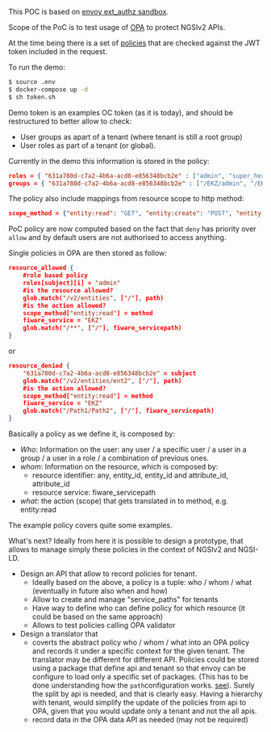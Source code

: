 
This POC is based on [envoy ext_authz sandbox](https://www.envoyproxy.io/docs/envoy/latest/start/sandboxes/ext_authz).

Scope of the PoC is to test usage of [OPA](https://www.openpolicyagent.org/) to protect NGSIv2 APIs.

At the time being there is a set of [policies](config/opa-service/policy.rego)
that are checked against the JWT token included in the request.

To run the demo:

```bash
$ source .env
$ docker-compose up -d
$ sh token.sh
```

Demo token is an examples OC token (as it is today), and should be restructured
to better allow to check:
- User groups as apart of a tenant (where tenant is still a root group)
- User roles as part of a tenant (or global).

Currently in the demo this information is stored in the policy:

```json
roles = { "631a780d-c7a2-4b6a-acd8-e856348bcb2e" : ["admin", "super_hero"]}
groups = { "631a780d-c7a2-4b6a-acd8-e856348bcb2e" : ["/EKZ/admin", "/EKZ/super_hero"]}
```

The policy also include mappings from resource scope to http method:

```json
scope_method = {"entity:read": "GET", "entity:create": "POST", "entity:delete": "DELETE"}
```

PoC policy are now computed based on the fact that `deny` has priority
over `allow` and by default users are not authorised to access anything.


Single policies in OPA are then stored as follow:

```json
resource_allowed {
    #role based policy
    roles[subject][i] = "admin"
    #is the resource allowed?
    glob.match("/v2/entities", ["/"], path)
    #is the action allowed?
    scope_method["entity:read"] = method
    fiware_service = "EKZ"
    glob.match("/**", ["/"], fiware_servicepath)
}
```

or 

```json
resource_denied {
    "631a780d-c7a2-4b6a-acd8-e856348bcb2e" = subject
    glob.match("/v2/entities/ent2", ["/"], path)
    #is the action allowed?
    scope_method["entity:read"] = method
    fiware_service = "EKZ"
    glob.match("/Path1/Path2", ["/"], fiware_servicepath)
}
```

Basically a policy as we define it, is composed by:
- *Who*: Information on the user: any user / a specific user / a user in a group / a user in a role /
  a combination of previous ones.
- *whom*: Information on the resource, which is composed by:
  - resource identifier: any, entity_id, entity_id and attribute_id, attribute_id
  - resource service: fiware_servicepath
- *what*: the action (scope) that gets translated in to method,
  e.g. entity:read

The example policy covers quite some examples.

What's next? Ideally from here it is possible to design a prototype,
that allows to manage simply these policies in the context of NGSIv2
and NGSI-LD.

- Design an API that allow to record policies for tenant.
  - Ideally based on the above, a policy is a tuple: who / whom / 
    what (eventually in future also when and how)
  - Allow to create and manage "service_paths" for tenants
  - Have way to define who can define policy for which resource
    (it could be based on the same approach)
  - Allows to test policies calling OPA validator
- Design a translator that
  - coverts the abstract policy who / whom / what
  into an OPA policy and records it under a specific context for the given
  tenant. The translator may be different for different API. Policies could be
  stored using a package that define api and tenant so that envoy can
  be configure to load only a specific set of packages. (This has to be
  done understanding how the `path`configuration works. [see](config/opa-service/opa.yaml)).
  Surely the split by api is needed, and that is clearly easy. Having a hierarchy
  with tenant, would simplify the update of the policies from api to OPA, given
  that you would update only a tenant and not the all apis.
  - record data in the OPA data API as needed (may not be required)

